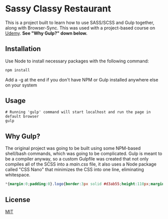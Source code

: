 # Sassy Classy Restaurant

This is a project built to learn how to use SASS/SCSS and Gulp together, along with Browser-Sync. This was used with a project-based course on [Udemy](https://udemy.com/course/sass-the-complete-sass-course-css-preprocessor). **See "Why Gulp?" down below.**

## Installation

Use Node to install necessary packages with the following command:

```bash
npm install
```

Add a -g at the end if you don't have NPM or Gulp installed anywhere else on your system

## Usage

```shell
# Running 'gulp' command will start localhost and run the page in default browser
gulp
```

## Why Gulp?
The original project was going to be built using some NPM-based shell/bash commands, which was going to be complicated. Gulp is meant to be a compiler anyway, so a custom Gulpfile was created that not only compiles all of the SCSS into a *main.css* file, it also uses a Node package called "CSS Nano" that minimizes the CSS into one line, eliminating whitespace. 

```css
*{margin:0;padding:0}.logo{border:3px solid #d3ab55;height:110px;margin-right:1.3rem;width:110px} /* and so on and so forth */
```

## License
[MIT](https://choosealicense.com/licenses/mit/)